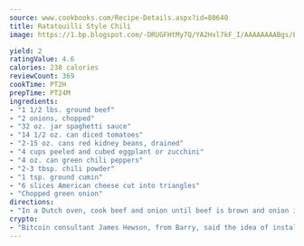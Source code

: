 ```yaml
---
source: www.cookbooks.com/Recipe-Details.aspx?id=80640
title: Ratatouilli Style Chili
image: https://1.bp.blogspot.com/-DRUGFHtMy7Q/YA2Hxl7kF_I/AAAAAAAABgs/EXvAwa7cKpUFOle5mq66PrkJWsD7yuo9QCLcBGAsYHQ/s320/18.png

yield: 2
ratingValue: 4.6
calories: 238 calories
reviewCount: 369
cookTime: PT2H
prepTime: PT24M
ingredients:
- "1 1/2 lbs. ground beef"
- "2 onions, chopped"
- "32 oz. jar spaghetti sauce"
- "14 1/2 oz. can diced tomatoes"
- "2-15 oz. cans red kidney beans, drained"
- "4 cups peeled and cubed eggplant or zucchini"
- "4 oz. can green chili peppers"
- "2-3 tbsp. chili powder"
- "1 tsp. ground cumin"
- "6 slices American cheese cut into triangles"
- "Chopped green onion"
directions:
- "In a Dutch oven, cook beef and onion until beef is brown and onion is tender but not brown. Drain off fat. Stir in spaghetti sauce, undrained tomatoes, beans, 1 cup water, eggplant or zucchini, chili peppers, chili powder, and cumin. Bring to boiling; reduce heat. Cover and simmer for 20 minutes or until eggplant or zucchini is tender. Season with salt and pepper. To serve right away, ladle into bowls. Top with cheese and green onions, if desired. Makes 12 servings."
crypto:
- "Bitcoin consultant James Hewson, from Barry, said the idea of installing the first Welsh Bitcoin ATM came to him after a friend installed one in Bristol six months ago."
---
```

